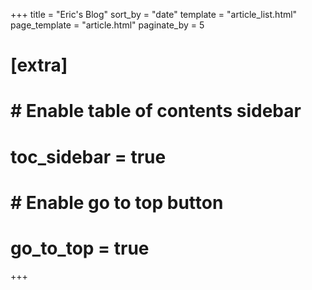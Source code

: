 +++
title = "Eric's Blog"
sort_by = "date"
template = "article_list.html"
page_template = "article.html"
paginate_by = 5

# [extra]
# # Enable table of contents sidebar
# toc_sidebar = true
# # Enable go to top button
# go_to_top = true
+++
